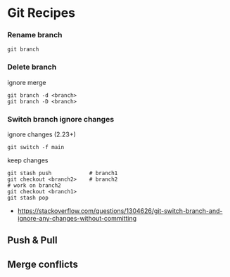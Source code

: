 # Git Recipes

### Rename branch

    git branch

### Delete branch

ignore merge

    git branch -d <branch>
    git branch -D <branch>

### Switch branch ignore changes

ignore changes (2.23+)

    git switch -f main

keep changes

    git stash push            # branch1
    git checkout <branch2>    # branch2
    # work on branch2
    git checkout <branch1>
    git stash pop


- https://stackoverflow.com/questions/1304626/git-switch-branch-and-ignore-any-changes-without-committing


## Push & Pull

## Merge conflicts